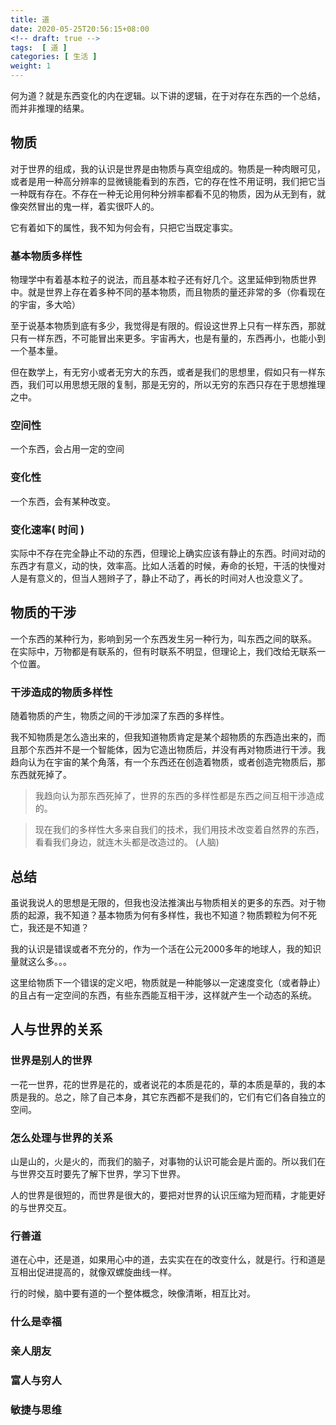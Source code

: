 ```yaml
---
title: 道
date: 2020-05-25T20:56:15+08:00
<!-- draft: true -->
tags:  [ 道 ]
categories: [ 生活 ]
weight: 1
---
```


何为道？就是东西变化的内在逻辑。以下讲的逻辑，在于对存在东西的一个总结，而并非推理的结果。
<!--more-->

## 物质
对于世界的组成，我的认识是世界是由物质与真空组成的。物质是一种肉眼可见，或者是用一种高分辨率的显微镜能看到的东西，它的存在性不用证明，我们把它当一种既有存在。不存在一种无论用何种分辨率都看不见的物质，因为从无到有，就像突然冒出的鬼一样，着实很吓人的。

它有着如下的属性，我不知为何会有，只把它当既定事实。

### 基本物质多样性
物理学中有着基本粒子的说法，而且基本粒子还有好几个。这里延伸到物质世界中。就是世界上存在着多种不同的基本物质，而且物质的量还非常的多（你看现在的宇宙，多大哈）

至于说基本物质到底有多少，我觉得是有限的。假设这世界上只有一样东西，那就只有一样东西，不可能冒出来更多。宇宙再大，也是有量的，东西再小，也能小到一个基本量。

但在数学上，有无穷小或者无穷大的东西，或者是我们的思想里，假如只有一样东西，我们可以用思想无限的复制，那是无穷的，所以无穷的东西只存在于思想推理之中。

### 空间性
一个东西，会占用一定的空间
### 变化性
一个东西，会有某种改变。

### 变化速率( 时间 )
实际中不存在完全静止不动的东西，但理论上确实应该有静止的东西。时间对动的东西才有意义，动的快，效率高。比如人活着的时候，寿命的长短，干活的快慢对人是有意义的，但当人翘辫子了，静止不动了，再长的时间对人也没意义了。

## 物质的干涉
一个东西的某种行为，影响到另一个东西发生另一种行为，叫东西之间的联系。
在实际中，万物都是有联系的，但有时联系不明显，但理论上，我们改给无联系一个位置。

### 干涉造成的物质多样性
随着物质的产生，物质之间的干涉加深了东西的多样性。

我不知物质是怎么造出来的，但我知道物质肯定是某个超物质的东西造出来的，而且那个东西并不是一个智能体，因为它造出物质后，并没有再对物质进行干涉。我趋向认为在宇宙的某个角落，有一个东西还在创造着物质，或者创造完物质后，那东西就死掉了。

> 我趋向认为那东西死掉了，世界的东西的多样性都是东西之间互相干涉造成的。  

> 现在我们的多样性大多来自我们的技术，我们用技术改变着自然界的东西，看看我们身边，就连木头都是改造过的。 (人脑)
## 总结
虽说我说人的思想是无限的，但我也没法推演出与物质相关的更多的东西。对于物质的起源，我不知道？基本物质为何有多样性，我也不知道？物质颗粒为何不死亡，我还是不知道？

我的认识是错误或者不充分的，作为一个活在公元2000多年的地球人，我的知识量就这么多。。。

这里给物质下一个错误的定义吧，物质就是一种能够以一定速度变化（或者静止）的且占有一定空间的东西，有些东西能互相干涉，这样就产生一个动态的系统。

## 人与世界的关系
### 世界是别人的世界
一花一世界，花的世界是花的，或者说花的本质是花的，草的本质是草的，我的本质是我的。总之，除了自己本身，其它东西都不是我们的，它们有它们各自独立的空间。
### 怎么处理与世界的关系
山是山的，火是火的，而我们的脑子，对事物的认识可能会是片面的。所以我们在与世界交互时要先了解下世界，学习下世界。

人的世界是很短的，而世界是很大的，要把对世界的认识压缩为短而精，才能更好的与世界交互。

### 行善道
道在心中，还是道，如果用心中的道，去实实在在的改变什么，就是行。行和道是互相出促进提高的，就像双螺旋曲线一样。

行的时候，脑中要有道的一个整体概念，映像清晰，相互比对。

### 什么是幸福
### 亲人朋友
### 富人与穷人
### 敏捷与思维
